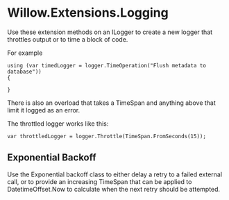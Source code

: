 Willow.Extensions.Logging
====

Use these extension methods on an ILogger to create a new logger that throttles output or to time a block of code.

For example

````
using (var timedLogger = logger.TimeOperation("Flush metadata to database"))
{

}
````

There is also an overload that takes a TimeSpan and anything above that limit it logged as an error.

The throttled logger works like this:

````
var throttledLogger = logger.Throttle(TimeSpan.FromSeconds(15));
````

Exponential Backoff
----
Use the Exponential backoff class to either delay a retry to a failed external call, or to provide an increasing TimeSpan that can be applied to DatetimeOffset.Now to calculate
when the next retry should be attempted.
